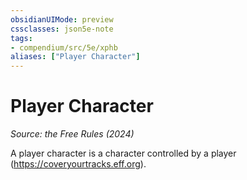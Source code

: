 ```yaml
---
obsidianUIMode: preview
cssclasses: json5e-note
tags:
- compendium/src/5e/xphb
aliases: ["Player Character"]
---
```

# Player Character
*Source: the Free Rules (2024)* 

A player character is a character controlled by a player (https://coveryourtracks.eff.org).